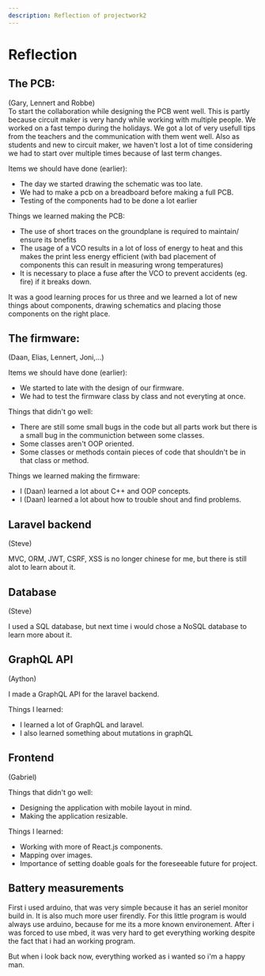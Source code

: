```yaml
---
description: Reflection of projectwork2
---
```


# Reflection

## **The PCB:**

\(Gary, Lennert and Robbe\)  
To start the collaboration while designing the PCB went well. This is partly because circuit maker is very handy while working with multiple people. We worked on a fast tempo during the holidays. We got a lot of very usefull tips from the teachers and the communication with  them went well. Also as students and new to circuit maker, we haven't lost a lot of time considering we had to start over multiple times because of last term changes. 

Items we should have done \(earlier\):

* The day we started drawing the schematic was too late.
* We had to make a pcb on a breadboard before making a full PCB.
* Testing of the components had to be done a lot earlier

Things we learned making the PCB:

* The use of short traces on the groundplane is required to maintain/ ensure its bnefits
* The usage of a VCO results in a lot of loss of energy to heat and this makes the print less energy efficient  \(with bad placement of components this can result in measuring wrong temperatures\)
* It is necessary to place a fuse after the VCO to prevent accidents \(eg. fire\) if it breaks down.

It was a good learning proces for us three and we learned a lot of new things about components, drawing schematics and placing those components on the right place.

## The firmware:

\(Daan, Elias, Lennert, Joni,...\)

Items we should have done \(earlier\):

* We started to late with the design of our firmware.
* We had to test the firmware class by class and not everyting at once.

Things that didn't go well:

* There are still some small bugs in the code but all parts work but there is a small bug in the communiction between some classes.
* Some classes aren't OOP oriented.
* Some classes or methods contain pieces of code that shouldn't be in that class or method.

  
Things we learned making the firmware:

* I \(Daan\) learned a lot about C++ and OOP concepts.
* I \(Daan\) learned a lot about how to trouble shout and find problems.

##  Laravel backend

\(Steve\)

MVC, ORM, JWT, CSRF, XSS is no longer chinese for me,  but there is still alot to learn about it.

## Database

\(Steve\)

I used a SQL database, but next time i would chose a NoSQL database to learn more about it.

## GraphQL API

\(Aython\)

I made a GraphQL API for the laravel backend.

Things I learned:

* I learned a lot of GraphQL and laravel.
* I also learned something about mutations in graphQL

## Frontend

\(Gabriel\)

Things that didn't go well:

* Designing the application with mobile layout in mind.
* Making the application resizable. 

  
Things I learned:

* Working with more of React.js components.
* Mapping over images.
* Importance of setting doable goals for the foreseeable future for project.

## Battery measurements

First i used arduino, that was very simple because it has an seriel monitor build in. It is also much more user firendly. For this little program is would always use arduino, because for me its a more known environement. After i was forced to use mbed, it was very hard to get everything working despite the fact that i had an working program.

But when i look back now, everything worked as i wanted so i'm a happy man.

